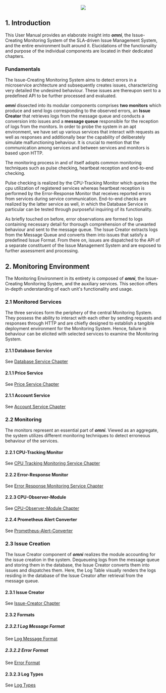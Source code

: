 
<p align="center">
  <img src="https://raw.githubusercontent.com/ccims/overview-and-documentation/5d05f85ec278da3a643510fca58b18fab75106af/app_logos/logo_final_12.5p.svg" />
</p>

## 1. Introduction
This User Manual provides an elaborate insight into <em><strong>omni</strong></em>, the Issue-Creating Monitoring System of the SLA-driven Issue Management System, and the entire environment built around it. Elucidations of the functionality and purpose of the individual components are located in their dedicated chapters. 

### Fundamentals
The Issue-Creating Monitoring System aims to detect errors in a microservice architecture and subsequently creates issues, characterizing very detailed the undesired behaviour. These issues are thereupon sent to a predefined API to be further processed and evaluated. 

<em><strong>omni</strong></em> dissected into its modular components comprises **two monitors** which produce and send logs corresponding to the observed errors, an **Issue Creator** that retrieves logs from the message queue and conducts a conversion into issues and a **message queue** responsible for the reception of logs from the monitors. In order to probe the system in an apt environment, we have set up various services that interact with requests as well as responses and additionally bear the capability of deliberately simulate malfunctioning behaviour. It is crucial to mention that the communication among services and between services and monitors is based upon HTTP. 

The monitoring process in and of itself adopts common monitoring techniques such as pulse checking, heartbeat reception and end-to-end checking. 

Pulse checking is realized by the CPU-Tracking Monitor which queries the cpu utilization of registered services whereas heartbeat reception is performed by the Error-Response Monitor that receives reported errors from services during service communication. End-to-end checks are realized by the latter service as well, in which the Database Service in particular can be tested through purposeful inquiring of its functionality. 

As briefly touched on before, error observations are formed to logs containing necessary detail for thorough comprehension of the unwanted behaviour and sent to the message queue. The Issue Creator extracts logs from the Message Queue and converts them into issues that satisfy a predefined Issue Format. From there on, issues are dispatched to the API of a separate constituent of the Issue Management System and are exposed to further assessment and processing.

## 2. Monitoring Environment
The Monitoring Environment in its entirety is composed of <em><strong>omni</strong></em>, the Issue-Creating Monitoring System, and the auxiliary services. This section offers in-depth understanding of each unit's functionality and usage.

### 2.1 Monitored Services 
The three services form the periphery of the central Monitoring System. They possess the ability to interact with each other by sending requests and responses through HTTP  and are chiefly designed to establish a tangible deployment environment for the Monitoring System. Hence, failure in behaviour can be elicited with selected services to examine the Monitoring System.

#### 2.1.1 Database Service
See [Database Service Chapter](https://ccims.github.io/overview-and-documentation/database-service)

#### 2.1.1 Price Service
See [Price Service Chapter](https://ccims.github.io/overview-and-documentation/price-service)

#### 2.1.1 Account Service
See [Account Service Chapter](https://ccims.github.io/overview-and-documentation/account-service)

### 2.2 Monitoring
The monitors represent an essential part of <em><strong>omni</strong></em>. Viewed as an aggregate, the system utilizes different monitoring techniques to detect erroneous behaviour of the services. 

#### 2.2.1 CPU-Tracking Monitor
See [CPU Tracking Monitoring Service Chapter](https://ccims.github.io/overview-and-documentation/cpu-tracking-monitor)

#### 2.2.2 Error-Response Monitor

See [Error Response Monitoring Service Chapter](https://ccims.github.io/overview-and-documentation/error-response-monitor)

#### 2.2.3 CPU-Observer-Module
See [CPU-Observer-Module Chapter](https://ccims.github.io/overview-and-documentation/cpu-observer-module)

#### 2.2.4 Prometheus Alert Converter
See [Prometheus-Alert-Converter](https://github.com/ccims/overview-and-documentation/blob/gh-pages/alert-converter.md)

### 2.3 Issue Creation 
The Issue Creator component of <em><strong>omni</strong></em> realizes the module accounting for the issue creation in the system. Dequeueing logs from the message queue and storing them in the database, the Issue Creator converts them into issues and dispatches them. Here, the Log Table visually renders the logs residing in the database of the Issue Creator after retrieval from the message queue.

#### 2.3.1 Issue Creator
See [Issue-Creator Chapter](https://ccims.github.io/overview-and-documentation/issue-creator)
#### 2.3.2 Formats
##### 2.3.2.1 Log Message Format
See [Log Message Format](https://github.com/ccims/logging-message-format/blob/dev/src/logging-message-format.ts)

##### 2.3.2.2 Error Format
See [Error Format](https://github.com/ccims/logging-message-format/blob/dev/src/error-format.ts)

#### 2.3.2.3 Log Types
See [Log Types](https://ccims.github.io/overview-and-documentation/logtype)
